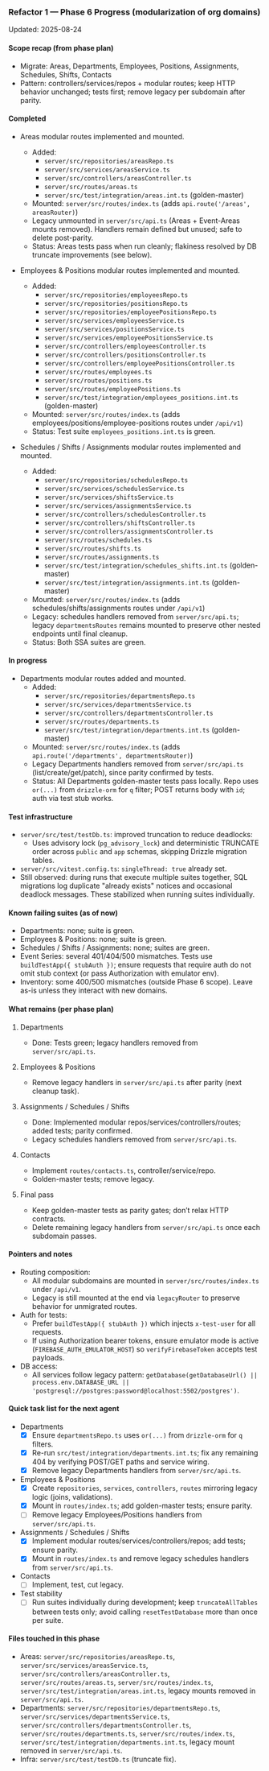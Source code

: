 ### Refactor 1 — Phase 6 Progress (modularization of org domains)

Updated: 2025-08-24

#### Scope recap (from phase plan)
- Migrate: Areas, Departments, Employees, Positions, Assignments, Schedules, Shifts, Contacts
- Pattern: controllers/services/repos + modular routes; keep HTTP behavior unchanged; tests first; remove legacy per subdomain after parity.

#### Completed
- Areas modular routes implemented and mounted.
  - Added:
    - `server/src/repositories/areasRepo.ts`
    - `server/src/services/areasService.ts`
    - `server/src/controllers/areasController.ts`
    - `server/src/routes/areas.ts`
    - `server/src/test/integration/areas.int.ts` (golden-master)
  - Mounted: `server/src/routes/index.ts` (adds `api.route('/areas', areasRouter)`)
  - Legacy unmounted in `server/src/api.ts` (Areas + Event-Areas mounts removed). Handlers remain defined but unused; safe to delete post-parity.
  - Status: Areas tests pass when run cleanly; flakiness resolved by DB truncate improvements (see below).

- Employees & Positions modular routes implemented and mounted.
  - Added:
    - `server/src/repositories/employeesRepo.ts`
    - `server/src/repositories/positionsRepo.ts`
    - `server/src/repositories/employeePositionsRepo.ts`
    - `server/src/services/employeesService.ts`
    - `server/src/services/positionsService.ts`
    - `server/src/services/employeePositionsService.ts`
    - `server/src/controllers/employeesController.ts`
    - `server/src/controllers/positionsController.ts`
    - `server/src/controllers/employeePositionsController.ts`
    - `server/src/routes/employees.ts`
    - `server/src/routes/positions.ts`
    - `server/src/routes/employeePositions.ts`
    - `server/src/test/integration/employees_positions.int.ts` (golden-master)
  - Mounted: `server/src/routes/index.ts` (adds employees/positions/employee-positions routes under `/api/v1`)
  - Status: Test suite `employees_positions.int.ts` is green.

- Schedules / Shifts / Assignments modular routes implemented and mounted.
  - Added:
    - `server/src/repositories/schedulesRepo.ts`
    - `server/src/services/schedulesService.ts`
    - `server/src/services/shiftsService.ts`
    - `server/src/services/assignmentsService.ts`
    - `server/src/controllers/schedulesController.ts`
    - `server/src/controllers/shiftsController.ts`
    - `server/src/controllers/assignmentsController.ts`
    - `server/src/routes/schedules.ts`
    - `server/src/routes/shifts.ts`
    - `server/src/routes/assignments.ts`
    - `server/src/test/integration/schedules_shifts.int.ts` (golden-master)
    - `server/src/test/integration/assignments.int.ts` (golden-master)
  - Mounted: `server/src/routes/index.ts` (adds schedules/shifts/assignments routes under `/api/v1`)
  - Legacy: schedules handlers removed from `server/src/api.ts`; legacy `departmentsRoutes` remains mounted to preserve other nested endpoints until final cleanup.
  - Status: Both SSA suites are green.

#### In progress
- Departments modular routes added and mounted.
  - Added:
    - `server/src/repositories/departmentsRepo.ts`
    - `server/src/services/departmentsService.ts`
    - `server/src/controllers/departmentsController.ts`
    - `server/src/routes/departments.ts`
    - `server/src/test/integration/departments.int.ts` (golden-master)
  - Mounted: `server/src/routes/index.ts` (adds `api.route('/departments', departmentsRouter)`)
  - Legacy Departments handlers removed from `server/src/api.ts` (list/create/get/patch), since parity confirmed by tests.
  - Status: All Departments golden-master tests pass locally. Repo uses `or(...)` from `drizzle-orm` for `q` filter; POST returns body with `id`; auth via test stub works.

#### Test infrastructure
- `server/src/test/testDb.ts`: improved truncation to reduce deadlocks:
  - Uses advisory lock (`pg_advisory_lock`) and deterministic TRUNCATE order across `public` and `app` schemas, skipping Drizzle migration tables.
- `server/src/vitest.config.ts`: `singleThread: true` already set.
- Still observed: during runs that execute multiple suites together, SQL migrations log duplicate "already exists" notices and occasional deadlock messages. These stabilized when running suites individually.

#### Known failing suites (as of now)
- Departments: none; suite is green.
- Employees & Positions: none; suite is green.
- Schedules / Shifts / Assignments: none; suites are green.
- Event Series: several 401/404/500 mismatches. Tests use `buildTestApp({ stubAuth })`; ensure requests that require auth do not omit stub context (or pass Authorization with emulator env).
- Inventory: some 400/500 mismatches (outside Phase 6 scope). Leave as-is unless they interact with new domains.

#### What remains (per phase plan)
1) Departments
   - Done: Tests green; legacy handlers removed from `server/src/api.ts`.

2) Employees & Positions
   - Remove legacy handlers in `server/src/api.ts` after parity (next cleanup task).

3) Assignments / Schedules / Shifts
   - Done: Implemented modular repos/services/controllers/routes; added tests; parity confirmed.
   - Legacy schedules handlers removed from `server/src/api.ts`.

4) Contacts
   - Implement `routes/contacts.ts`, controller/service/repo.
   - Golden-master tests; remove legacy.

5) Final pass
   - Keep golden-master tests as parity gates; don’t relax HTTP contracts.
   - Delete remaining legacy handlers from `server/src/api.ts` once each subdomain passes.

#### Pointers and notes
- Routing composition:
  - All modular subdomains are mounted in `server/src/routes/index.ts` under `/api/v1`.
  - Legacy is still mounted at the end via `legacyRouter` to preserve behavior for unmigrated routes.
- Auth for tests:
  - Prefer `buildTestApp({ stubAuth })` which injects `x-test-user` for all requests.
  - If using Authorization bearer tokens, ensure emulator mode is active (`FIREBASE_AUTH_EMULATOR_HOST`) so `verifyFirebaseToken` accepts test payloads.
- DB access:
  - All services follow legacy pattern: `getDatabase(getDatabaseUrl() || process.env.DATABASE_URL || 'postgresql://postgres:password@localhost:5502/postgres')`.

#### Quick task list for the next agent
- Departments
  - [x] Ensure `departmentsRepo.ts` uses `or(...)` from `drizzle-orm` for `q` filters.
  - [x] Re-run `src/test/integration/departments.int.ts`; fix any remaining 404 by verifying POST/GET paths and service wiring.
  - [x] Remove legacy Departments handlers from `server/src/api.ts`.

- Employees & Positions
  - [x] Create `repositories`, `services`, `controllers`, `routes` mirroring legacy logic (joins, validations).
  - [x] Mount in `routes/index.ts`; add golden-master tests; ensure parity.
  - [ ] Remove legacy Employees/Positions handlers from `server/src/api.ts`.

- Assignments / Schedules / Shifts
  - [x] Implement modular routes/services/controllers/repos; add tests; ensure parity.
  - [x] Mount in `routes/index.ts` and remove legacy schedules handlers from `server/src/api.ts`.

- Contacts
  - [ ] Implement, test, cut legacy.

- Test stability
  - [ ] Run suites individually during development; keep `truncateAllTables` between tests only; avoid calling `resetTestDatabase` more than once per suite.

#### Files touched in this phase
- Areas: `server/src/repositories/areasRepo.ts`, `server/src/services/areasService.ts`, `server/src/controllers/areasController.ts`, `server/src/routes/areas.ts`, `server/src/routes/index.ts`, `server/src/test/integration/areas.int.ts`, legacy mounts removed in `server/src/api.ts`.
- Departments: `server/src/repositories/departmentsRepo.ts`, `server/src/services/departmentsService.ts`, `server/src/controllers/departmentsController.ts`, `server/src/routes/departments.ts`, `server/src/routes/index.ts`, `server/src/test/integration/departments.int.ts`, legacy mount removed in `server/src/api.ts`.
- Infra: `server/src/test/testDb.ts` (truncate fix).


